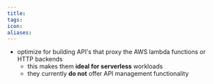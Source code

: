 ```yaml
---
title: 
tags: 
icon: 
aliases: 
---
```

- optimize for building API's that proxy the AWS lambda functions or HTTP backends
	- this makes them **ideal for serverless** workloads
	- they currently **do not** offer API management functionality

